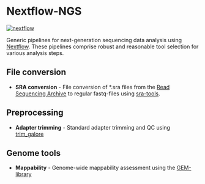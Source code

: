 Nextflow-NGS
============
[![nextflow](https://img.shields.io/badge/nextflow-%E2%89%A50.24.0-brightgreen.svg)](http://nextflow.io)

Generic pipelines for next-generation sequencing data analysis using [Nextflow](https://www.nextflow.io/). These pipelines comprise robust and reasonable tool selection for various
analysis steps.

File conversion
---------------
* **SRA conversion** - File conversion of \*.sra files from the [Read Sequencing Archive](https://www.ncbi.nlm.nih.gov/sra) to regular fastq-files using [sra-tools](https://github.com/ncbi/sra-tools).


Preprocessing
-------------
* **Adapter trimming** - Standard adapter trimming and QC using [trim_galore](https://www.bioinformatics.babraham.ac.uk/projects/trim_galore/)

Genome tools
------------
* **Mappability** - Genome-wide mappability assessment using the [GEM-library](http://algorithms.cnag.cat/wiki/The_GEM_library)
